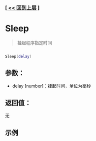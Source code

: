 ### [[ << 回到上层 ]](README.md)

# Sleep

> 挂起程序指定时间

```lua

Sleep(delay)

```

## 参数：

+ delay [number]：挂起时间，单位为毫秒

## 返回值：

无

## 示例

```lua

```